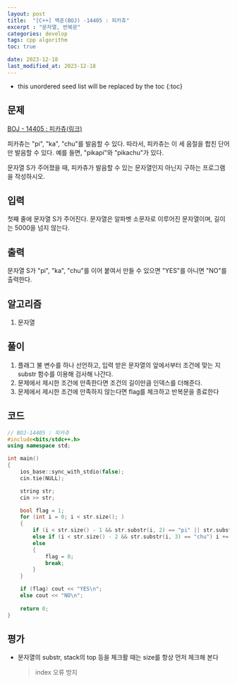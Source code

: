 ```yaml
---
layout: post
title:  "[C++] 백준(BOJ) -14405 : 피카츄"
excerpt : "문자열, 반복문"
categories: develop
tags: cpp algorithm
toc: true

date: 2023-12-18
last_modified_at: 2023-12-18
---
```


* this unordered seed list will be replaced by the toc
{:toc}

## 문제 

[BOJ - 14405 : 피카츄(링크)](https://www.acmicpc.net/problem/14405)

피카츄는 "pi", "ka", "chu"를 발음할 수 있다. 따라서, 피카츄는 이 세 음절을 합친 단어만 발음할 수 있다. 예를 들면, "pikapi"와 "pikachu"가 있다.

문자열 S가 주어졌을 때, 피카츄가 발음할 수 있는 문자열인지 아닌지 구하는 프로그램을 작성하시오.

## 입력
첫째 줄에 문자열 S가 주어진다. 문자열은 알파벳 소문자로 이루어진 문자열이며, 길이는 5000을 넘지 않는다.

## 출력
문자열 S가 "pi", "ka", "chu"를 이어 붙여서 만들 수 있으면 "YES"를 아니면 "NO"를 출력한다.

## 알고리즘
  1. 문자열

## 풀이
  1. 플래그 불 변수를 하나 선언하고, 입력 받은 문자열의 앞에서부터 조건에 맞는 지 substr 함수를 이용해 검사해 나간다.
  2. 문제에서 제시한 조건에 만족한다면 조건의 길이만큼 인덱스를 더해준다.
  3. 문제에서 제시한 조건에 만족하지 않는다면 flag를 체크하고 반복문을 종료한다

## 코드  
```cpp
// BOJ-14405 : 피카츄
#include<bits/stdc++.h>
using namespace std;

int main()
{
	ios_base::sync_with_stdio(false);
	cin.tie(NULL);

	string str;
	cin >> str;

	bool flag = 1;
	for (int i = 0; i < str.size(); )
	{
		if (i < str.size() - 1 && str.substr(i, 2) == "pi" || str.substr(i, 2) == "ka") i += 2;
		else if (i < str.size() - 2 && str.substr(i, 3) == "chu") i += 3;
		else
		{
			flag = 0;
			break;
		}
	}

	if (flag) cout << "YES\n";
	else cout << "NO\n";
	
	return 0;
}
```

## 평가  
* 문자열의 substr, stack의 top 등을 체크활 때는 size를 항상 먼저 체크해 본다
     > index 오류 방지